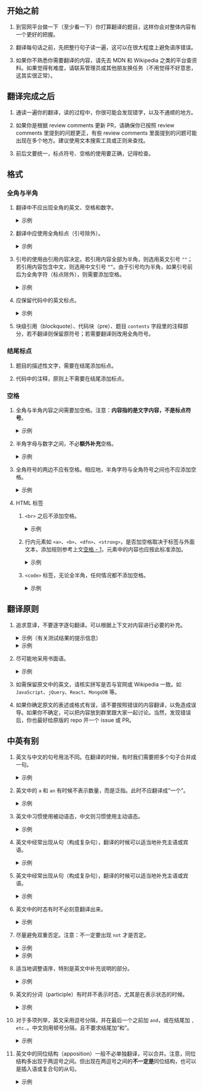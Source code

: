 ## 开始之前
1. 到官网平台做一下（至少看一下）你打算翻译的题目，这样你会对整体内容有一个更好的把握。

2. 翻译每句话之前，先把整行句子读一遍，这可以在很大程度上避免语序错误。

3. 如果你不熟悉你需要翻译的内容，请先去 MDN 和 Wikipedia 之类的平台查资料。如果觉得有难度，请联系管理员或其他朋友换任务（不用觉得不好意思，这其实很正常）。

## 翻译完成之后
1. 通读一遍你的翻译，读的过程中，你很可能会发现错字，以及不通顺的地方。

2. 如果你是根据 review comments 更新 PR，请确保你已按照 review comments 里提到的问题更正，有些 review comments 里面提到的问题可能出现在多个地方。建议使用文本搜索工具或正则来查找。

3. 前后文要统一，标点符号、空格的使用要正确，记得检查。

## 格式
### 全角与半角
1. 翻译中不应出现全角的英文、空格和数字。

    <details><summary>示例</summary>

    :smiley: `现在我们开始学习 CSS`  
    :slightly_frowning_face: `现在我们开始学习　CSS`  
    :slightly_frowning_face: `现在我们开始学习ＣＳＳ`  

    </details>

2. 翻译中应使用全角标点（引号除外）。

    <details><summary>示例</summary>

    :smiley: `我们需要写一个函数，让它返回这两个数字间所有数字（包含这两个数字）的总和。`  
    :slightly_frowning_face: `我们需要写一个函数,让它返回这两个数字间所有数字(包含这两个数字)的总和.`  

    </details>

3. 引号的使用由引用内容决定。若引用内容全部为半角，则选用英文引号 `""`；若引用内容包含中文，则选用中文引号 `“”`。由于引号均为半角，如果引号前后为全角字符（标点除外），则需要添加空格。

    <details><summary>示例</summary>

    :smiley: `请使用 “弹性盒子”（flexbox）调整元素的布局。`  
    :smiley: `在 package.json 文件中应该有 "mongodb" 依赖`  
    :slightly_frowning_face: `请使用"弹性盒子"（flexbox）调整元素的布局。`  

    </details>

4. 应保留代码中的英文标点。

    <details><summary>示例</summary>

    :smiley: `使用<code>Math.min()</code>来获取两数中较小的数。`  
    :slightly_frowning_face: `使用<code>Math。min（）</code>来获取两数中较小的数。`  

    </details>

5. 块级引用（blockquote）、代码块（pre）、题目 `contents` 字段里的注释部分，若不翻译则保留原符号；若需要翻译则改用全角符号。

### 结尾标点
1. 题目的描述性文字，需要在结尾添加标点。

2. 代码中的注释，原则上不需要在结尾添加标点。

### 空格
1. 全角与半角内容之间需要加空格。注意：**内容指的是文字内容，不是标点符号**。

    <details><summary>示例</summary>

    :smiley: `为下列项目添加 CSS 属性`  
    :smiley: `返回值是一个长度为 2 的数组`  
    :slightly_frowning_face: `JavaScript是一种语言`  

    </details>

2. 半角字母与数字之间，不必**额外补充**空格。

    <details><summary>示例</summary>

    :smiley: `CSS3`  
    :slightly_frowning_face: `CSS 3`  

    </details>

3. 全角符号的两边不应有空格。相应地，半角字符与全角符号之间也不应添加空格。

    <details><summary>示例</summary>

    :smiley: `它接收一个查询的 document（一个 JSON 对象）作为参数。`  
    :smiley: `使用弹性盒子（flexbox）`  
    :slightly_frowning_face: `使用弹性盒子（ flexbox ）`  
    :slightly_frowning_face: `它的值应为 10 。`  

    </details>

4. HTML 标签
    1. `<br>` 之后不添加空格。

        <details><summary>示例</summary>

        :smiley: `注意<br>以下代码……`  

        </details>

    2. 行内元素如 `<a>`、`<b>`、`<dfn>`、`<strong>`，是否加空格取决于标签与外面文本，添加规则参考上文[空格 - 1](#空格)，元素中的内容也应按此标准添加。

        <details><summary>示例</summary>

        :smiley: `请参考 <a href='xxx'>Mongoose 文档</a>获取帮助。`  
        :slightly_frowning_face: `父级元素叫做<dfn>container</dfn>`  

        </details>

    3. `<code>` 标签，无论全半角，任何情况都不添加空格。

        <details><summary>示例</summary>

        :smiley: `使用<code>mongoose.connect</code>命令来连接数据库。`  

        </details>

## 翻译原则
1. 追求意译，不要逐字逐句翻译。可以根据上下文对内容进行必要的补充。

    <details><summary>示例（有关测试结果的提示信息）</summary>
    原文：`You can return the array with its elements in any order.`

    :slightly_frowning_face: `你可以返回一个数组，这个数组中的元素顺序无所谓`  
    :slightly_frowning_face: `你可以返回一个元素有任意顺序的数组`  
    :smiley: `返回数组中的元素顺序不会影响测试结果`  

    </details>

    <details><summary>示例</summary>
    原文：`JavaScript is important, well, you know.`

    :slightly_frowning_face: `JavaScript 很重要，那么，你知道的。`  
    :smiley: `你知道的，JavaScript 很重要。`  
    :smiley: `JavaScript 很重要，你懂的。`  

    </details>

2. 尽可能地采用书面语。

    <details><summary>示例</summary>
    原文：`Learning JavaScript is fun!`

    :slightly_frowning_face: `学 JavaScript 真的太好玩儿了！`  
    :smiley: `学 JavaScript 很有趣！`  

    </details>

3. 如需保留原文中的英文，请核实拼写是否与官网或 Wikipedia 一致。如 `JavaScript`、`jQuery`、`React`、`MongoDB` 等。

4. 如果你确定原文的表述或格式有误，请不要按照错误的内容翻译，以免造成误导。如果你不确定，可以把内容放到群里跟大家一起讨论。当然，发现错误后，你也最好给原版的 repo 开一个 issue 或 PR。

## 中英有别
1. 英文与中文的句号用法不同。在翻译的时候，有时我们需要把多个句子合并成一句。

    <details><summary>示例</summary>
    原文：`JavaScript is a high-level, interpreted programming language. It is a language which is also characterized as dynamic and weakly typed.`

    :slightly_frowning_face: `JavaScript 是一种高级、解释型的编程语言。它有动态和弱类型的特点。`  
    :smiley: `JavaScript 是一种动态、弱类型、解释型的高级编程语言。`  

    </details>

2. 英文中的 `a` 和 `an` 有时候不表示数量，而是泛指。此时不应翻译成“一个”。

    <details><summary>示例</summary>
    原文：`Use CSS to position an element in a flexible way.`

    :slightly_frowning_face: `以一种灵活的方式使用 CSS 去布局一个元素。`  
    :smiley: `灵活地使用 CSS 布局元素。`  

    </details>

3. 英文中习惯使用被动语态，中文则习惯使用主动语态。

    <details><summary>示例</summary>
    原文：`The direction that child items are arranged is called the main axis.`

    :slightly_frowning_face: `子元素排列的方向被称为主轴。`  
    :smiley: `子元素排列的方向叫做主轴。`  

    </details>

4. 英文中经常出现从句（构成复杂句），翻译的时候可以适当地补充主语或宾语。

    <details><summary>示例</summary>
    原文：`Media Queries are a new technique introduced in CSS3 that change the presentation of content based on different viewport sizes.`

    :slightly_frowning_face: `媒体查询是 CSS3 中引入的一项可以根据不同的可视窗口大小来显示不同布局的新技术。`  
    :smiley: `媒体查询是 CSS3 中引入的一项新技术，它可以根据不同的可视窗口大小来调整页面布局。`  

    </details>

4. 英文中经常出现从句（构成复杂句），翻译的时候可以适当地补充主语或宾语。

    <details><summary>示例</summary>
    原文：`Media Queries are a new technique introduced in CSS3 that change the presentation of content based on different viewport sizes.`

    :slightly_frowning_face: `媒体查询是 CSS3 中引入的一项可以根据不同的可视窗口大小来显示不同布局的新技术。`  
    :smiley: `媒体查询是 CSS3 中引入的一项新技术，它可以根据不同的可视窗口大小来调整页面布局。`  

    </details>

5. 英文中的时态有时不必刻意翻译出来。

    <details><summary>示例</summary>
    原文：`The lowest number will not always come first.`

    :slightly_frowning_face: `最小的数将不会总是出现在数组的第一个元素。`  
    :smiley: `较小数不一定总是出现在数组的第一个元素。`  

    </details>

6. 尽量避免双重否定。注意：不一定要出现 `not` 才是否定。

    <details><summary>示例</summary>
    原文：`There isn't no other way.`

    :slightly_frowning_face: `并不是没有其他办法。`  
    :smiley: `总会有其他办法的。`  

    </details>

    <details><summary>示例</summary>
    原文：`Few people would not like to do it.`

    :slightly_frowning_face: `一些人会不愿意做这件事。`  
    :slightly_frowning_face: `很少有人会不愿意做这件事。`  
    :smiley: `大部分人都愿意做这件事。`  

    </details>

7. 适当地调整语序，特别是英文中补充说明的部分。

    <details><summary>示例</summary>
    原文：`HTML and CSS, constructs the web page together with JavaScript.`

    :slightly_frowning_face: `HTML 和 CSS，一起构成了页面，与 JavaScript 一起。`  
    :smiley: `HTML、CSS 与 JavaScript 一同构成页面。`  

    </details>

8. 英文的分词（participle）有时并不表示时态，尤其是在表示状态的时候。

    <details><summary>示例</summary>
    原文：`Once done, you may continue to the next challenge.`

    :slightly_frowning_face: `当现在的挑战被完成了，你就可以继续做下一个了。`  
    :smiley: `完成当前的挑战之后，你就可以继续做下一个了。`  

    </details>

9. 对于多项列举，英文采用逗号分隔，并在最后一个之前加 `and`，或在结尾加 `, etc.`。中文则用顿号分隔，且不要求结尾加“和”。

    <details><summary>示例</summary>
    原文：`HTML, CSS and JavaScript are fundamental knowledge for web developers.`

    :slightly_frowning_face: `HTML，CSS 和 JavaScript 是前端开发的基础。`  
    :smiley: `HTML、CSS、JavaScript 是前端开发的基础。`  

    </details>

10. 英文中的同位结构（apposition）一般不必单独翻译，可以合并。注意，同位结构多出现于两逗号之间。但出现在两逗号之间的**不一定是**同位结构，也可以是插入语或复合句的从句。

    <details><summary>示例</summary>
    原文：`My instructor, John, is a nice guy.`

    :slightly_frowning_face: `我的导师，约翰，是个好人。`  
    :smiley: `我的导师约翰是个好人。`  


    </details>

